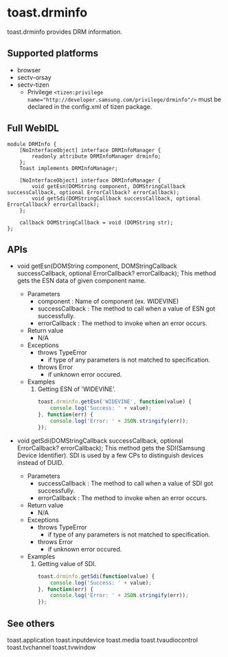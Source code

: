 # toast.drminfo
toast.drminfo provides DRM information.

## Supported platforms
* browser
* sectv-orsay
* sectv-tizen
    - Privilege `<tizen:privilege name="http://developer.samsung.com/privilege/drminfo"/>` must be declared in the config.xml of tizen package.

## Full WebIDL
```widl
module DRMInfo {
    [NoInterfaceObject] interface DRMInfoManager {
        readonly attribute DRMInfoManager drminfo;
    };
    Toast implements DRMInfoManager;

    [NoInterfaceObject] interface DRMInfoManager {
        void getEsn(DOMString component, DOMStringCallback successCallback, optional ErrorCallback? errorCallback);
        void getSdi(DOMStringCallback successCallback, optional ErrorCallback? errorCallback);
    };

    callback DOMStringCallback = void (DOMString str);
};
```

## APIs
* void getEsn(DOMString component, DOMStringCallback successCallback, optional ErrorCallback? errorCallback);
This method gets the ESN data of given component name.
	* Parameters
        - component : Name of component (ex. WIDEVINE)
        - successCallback : The method to call when a value of ESN got successfully.
        - errorCallback : The method to invoke when an error occurs.
	* Return value
	    - N/A
	* Exceptions
		* throws TypeError
		    * if type of any parameters is not matched to specification.
		* throws Error
		    * if unknown error occured.
	* Examples
		1. Getting ESN of 'WIDEVINE'.
			```javascript
			toast.drminfo.getEsn('WIDEVINE', function(value) {
	            console.log('Success: ' + value);
            }, function(err) {
	            console.log('Error: ' + JSON.stringify(err));
            });
			```
			
* void getSdi(DOMStringCallback successCallback, optional ErrorCallback? errorCallback);
This method gets the SDI(Samsung Device Identifier). SDI is used by a few CPs to distinguish devices instead of DUID.
	* Parameters
        - successCallback : The method to call when a value of SDI got successfully.
        - errorCallback : The method to invoke when an error occurs.
	* Return value
	    - N/A
	* Exceptions
		* throws TypeError
		    * if type of any parameters is not matched to specification.
		* throws Error
		    * if unknown error occured.
	* Examples
		1. Getting value of SDI.
			```javascript
            toast.drminfo.getSdi(function(value) {
                console.log('Success: ' + value);
            }, function(err) {
                console.log('Error: ' + JSON.stringify(err));
            });
			```

## See others
toast.application
toast.inputdevice
toast.media
toast.tvaudiocontrol
toast.tvchannel
toast.tvwindow
